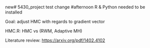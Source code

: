 new# 5430_project
test change #afternoon
R & Python needed to be installed

Goal: adjust HMC with regards to gradient vector

HMC.R: HMC vs (RWM, Adaptive MH)

Literature review: https://arxiv.org/pdf/1402.4102
